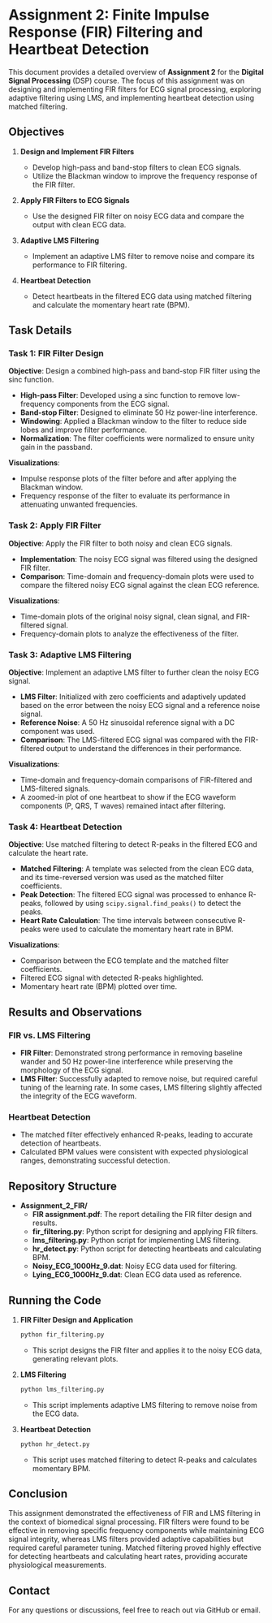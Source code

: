 # Assignment 2: Finite Impulse Response (FIR) Filtering and Heartbeat Detection

This document provides a detailed overview of **Assignment 2** for the **Digital Signal Processing** (DSP) course. The focus of this assignment was on designing and implementing FIR filters for ECG signal processing, exploring adaptive filtering using LMS, and implementing heartbeat detection using matched filtering.

## Objectives

1. **Design and Implement FIR Filters**
   - Develop high-pass and band-stop filters to clean ECG signals.
   - Utilize the Blackman window to improve the frequency response of the FIR filter.

2. **Apply FIR Filters to ECG Signals**
   - Use the designed FIR filter on noisy ECG data and compare the output with clean ECG data.

3. **Adaptive LMS Filtering**
   - Implement an adaptive LMS filter to remove noise and compare its performance to FIR filtering.

4. **Heartbeat Detection**
   - Detect heartbeats in the filtered ECG data using matched filtering and calculate the momentary heart rate (BPM).

## Task Details

### Task 1: FIR Filter Design

**Objective**: Design a combined high-pass and band-stop FIR filter using the sinc function.

- **High-pass Filter**: Developed using a sinc function to remove low-frequency components from the ECG signal.
- **Band-stop Filter**: Designed to eliminate 50 Hz power-line interference.
- **Windowing**: Applied a Blackman window to the filter to reduce side lobes and improve filter performance.
- **Normalization**: The filter coefficients were normalized to ensure unity gain in the passband.

**Visualizations**:
- Impulse response plots of the filter before and after applying the Blackman window.
- Frequency response of the filter to evaluate its performance in attenuating unwanted frequencies.

### Task 2: Apply FIR Filter

**Objective**: Apply the FIR filter to both noisy and clean ECG signals.

- **Implementation**: The noisy ECG signal was filtered using the designed FIR filter.
- **Comparison**: Time-domain and frequency-domain plots were used to compare the filtered noisy ECG signal against the clean ECG reference.

**Visualizations**:
- Time-domain plots of the original noisy signal, clean signal, and FIR-filtered signal.
- Frequency-domain plots to analyze the effectiveness of the filter.

### Task 3: Adaptive LMS Filtering

**Objective**: Implement an adaptive LMS filter to further clean the noisy ECG signal.

- **LMS Filter**: Initialized with zero coefficients and adaptively updated based on the error between the noisy ECG signal and a reference noise signal.
- **Reference Noise**: A 50 Hz sinusoidal reference signal with a DC component was used.
- **Comparison**: The LMS-filtered ECG signal was compared with the FIR-filtered output to understand the differences in their performance.

**Visualizations**:
- Time-domain and frequency-domain comparisons of FIR-filtered and LMS-filtered signals.
- A zoomed-in plot of one heartbeat to show if the ECG waveform components (P, QRS, T waves) remained intact after filtering.

### Task 4: Heartbeat Detection

**Objective**: Use matched filtering to detect R-peaks in the filtered ECG and calculate the heart rate.

- **Matched Filtering**: A template was selected from the clean ECG data, and its time-reversed version was used as the matched filter coefficients.
- **Peak Detection**: The filtered ECG signal was processed to enhance R-peaks, followed by using `scipy.signal.find_peaks()` to detect the peaks.
- **Heart Rate Calculation**: The time intervals between consecutive R-peaks were used to calculate the momentary heart rate in BPM.

**Visualizations**:
- Comparison between the ECG template and the matched filter coefficients.
- Filtered ECG signal with detected R-peaks highlighted.
- Momentary heart rate (BPM) plotted over time.

## Results and Observations

### FIR vs. LMS Filtering

- **FIR Filter**: Demonstrated strong performance in removing baseline wander and 50 Hz power-line interference while preserving the morphology of the ECG signal.
- **LMS Filter**: Successfully adapted to remove noise, but required careful tuning of the learning rate. In some cases, LMS filtering slightly affected the integrity of the ECG waveform.

### Heartbeat Detection

- The matched filter effectively enhanced R-peaks, leading to accurate detection of heartbeats.
- Calculated BPM values were consistent with expected physiological ranges, demonstrating successful detection.

## Repository Structure

- **Assignment_2_FIR/**
  - **FIR assignment.pdf**: The report detailing the FIR filter design and results.
  - **fir_filtering.py**: Python script for designing and applying FIR filters.
  - **lms_filtering.py**: Python script for implementing LMS filtering.
  - **hr_detect.py**: Python script for detecting heartbeats and calculating BPM.
  - **Noisy_ECG_1000Hz_9.dat**: Noisy ECG data used for filtering.
  - **Lying_ECG_1000Hz_9.dat**: Clean ECG data used as reference.

## Running the Code

1. **FIR Filter Design and Application**
   ```bash
   python fir_filtering.py
   ```
   - This script designs the FIR filter and applies it to the noisy ECG data, generating relevant plots.

2. **LMS Filtering**
   ```bash
   python lms_filtering.py
   ```
   - This script implements adaptive LMS filtering to remove noise from the ECG data.

3. **Heartbeat Detection**
   ```bash
   python hr_detect.py
   ```
   - This script uses matched filtering to detect R-peaks and calculates momentary BPM.

## Conclusion

This assignment demonstrated the effectiveness of FIR and LMS filtering in the context of biomedical signal processing. FIR filters were found to be effective in removing specific frequency components while maintaining ECG signal integrity, whereas LMS filters provided adaptive capabilities but required careful parameter tuning. Matched filtering proved highly effective for detecting heartbeats and calculating heart rates, providing accurate physiological measurements.

## Contact

For any questions or discussions, feel free to reach out via GitHub or email.

